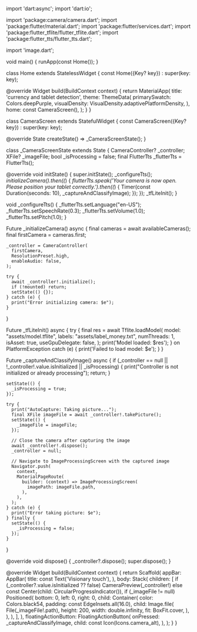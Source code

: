 import 'dart:async';
import 'dart:io';

import 'package:camera/camera.dart';
import 'package:flutter/material.dart';
import 'package:flutter/services.dart';
import 'package:flutter_tflite/flutter_tflite.dart';
import 'package:flutter_tts/flutter_tts.dart';

import 'image.dart';

void main() {
  runApp(const Home());
}

class Home extends StatelessWidget {
  const Home({Key? key}) : super(key: key);

  @override
  Widget build(BuildContext context) {
    return MaterialApp(
      title: 'currency and tablet detection',
      theme: ThemeData(
        primarySwatch: Colors.deepPurple,
        visualDensity: VisualDensity.adaptivePlatformDensity,
      ),
      home: const CameraScreen(),
    );
  }
}

class CameraScreen extends StatefulWidget {
  const CameraScreen({Key? key}) : super(key: key);

  @override
  State<CameraScreen> createState() => _CameraScreenState();
}

class _CameraScreenState extends State<CameraScreen> {
  CameraController? _controller;
  XFile? _imageFile;
  bool _isProcessing = false;
  final FlutterTts _flutterTts = FlutterTts();

  @override
  void initState() {
    super.initState();
    _configureTts();
    _initializeCamera().then((_) {
      _flutterTts.speak('Your camera is now open. Please position your tablet correctly.').then((_) {
        Timer(const Duration(seconds: 10), _captureAndClassifyImage);
      });
    });
    _tfLiteInit();
  }

  void _configureTts() {
    _flutterTts.setLanguage("en-US");
    _flutterTts.setSpeechRate(0.3);
    _flutterTts.setVolume(1.0);
    _flutterTts.setPitch(1.0);
  }

  Future<void> _initializeCamera() async {
    final cameras = await availableCameras();
    final firstCamera = cameras.first;

    _controller = CameraController(
      firstCamera,
      ResolutionPreset.high,
      enableAudio: false,
    );

    try {
      await _controller!.initialize();
      if (!mounted) return;
      setState(() {});
    } catch (e) {
      print("Error initializing camera: $e");
    }
  }

  Future<void> _tfLiteInit() async {
    try {
      final res = await Tflite.loadModel(
        model: "assets/model.tflite",
        labels: "assets/label_money.txt",
        numThreads: 1,
        isAsset: true,
        useGpuDelegate: false,
      );
      print('Model loaded: $res');
    } on PlatformException catch (e) {
      print('Failed to load model: $e');
    }
  }

  Future<void> _captureAndClassifyImage() async {
    if (_controller == null || !_controller!.value.isInitialized || _isProcessing) {
      print("Controller is not initialized or already processing");
      return;
    }

    setState(() {
      _isProcessing = true;
    });

    try {
      print("AutoCapture: Taking picture...");
      final XFile imageFile = await _controller!.takePicture();
      setState(() {
        _imageFile = imageFile;
      });

      // Close the camera after capturing the image
      await _controller!.dispose();
      _controller = null;

      // Navigate to ImageProcessingScreen with the captured image
      Navigator.push(
        context,
        MaterialPageRoute(
          builder: (context) => ImageProcessingScreen(
            imagePath: imageFile.path,
          ),
        ),
      );
    } catch (e) {
      print("Error taking picture: $e");
    } finally {
      setState(() {
        _isProcessing = false;
      });
    }
  }

  @override
  void dispose() {
    _controller?.dispose();
    super.dispose();
  }

  @override
  Widget build(BuildContext context) {
    return Scaffold(
      appBar: AppBar(
        title: const Text('Visionary touch'),
      ),
      body: Stack(
        children: [
          if (_controller?.value.isInitialized ?? false)
            CameraPreview(_controller!)
          else
            const Center(child: CircularProgressIndicator()),
          if (_imageFile != null)
            Positioned(
              bottom: 0,
              left: 0,
              right: 0,
              child: Container(
                color: Colors.black54,
                padding: const EdgeInsets.all(16.0),
                child: Image.file(
                  File(_imageFile!.path),
                  height: 200,
                  width: double.infinity,
                  fit: BoxFit.cover,
                ),
              ),
            ),
        ],
      ),
      floatingActionButton: FloatingActionButton(
        onPressed: _captureAndClassifyImage,
        child: const Icon(Icons.camera_alt),
      ),
    );
  }
}
